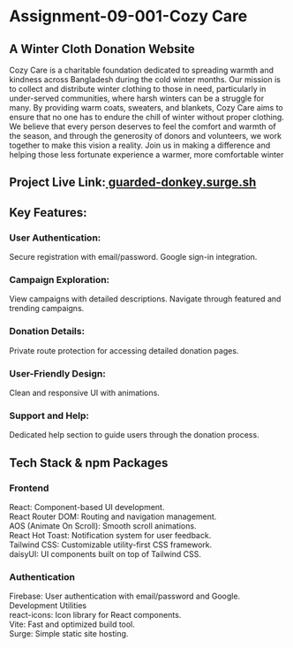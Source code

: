 # Assignment-09-001-Cozy Care  
## A Winter Cloth Donation Website  
Cozy Care is a charitable foundation dedicated to spreading warmth and kindness across Bangladesh during the cold winter months. Our mission is to collect and distribute winter clothing to those in need, particularly in under-served communities, where harsh winters can be a struggle for many. By providing warm coats, sweaters, and blankets, Cozy Care aims to ensure that no one has to endure the chill of winter without proper clothing. We believe that every person deserves to feel the comfort and warmth of the season, and through the generosity of donors and volunteers, we work together to make this vision a reality. Join us in making a difference and helping those less fortunate experience a warmer, more comfortable winter  
## Project Live Link:[ guarded-donkey.surge.sh](https://guarded-donkey.surge.sh/)  
## Key Features:  
### User Authentication:
Secure registration with email/password.
Google sign-in integration.
### Campaign Exploration:
View campaigns with detailed descriptions.
Navigate through featured and trending campaigns.
### Donation Details:
Private route protection for accessing detailed donation pages.
### User-Friendly Design:
Clean and responsive UI with animations.
### Support and Help:
Dedicated help section to guide users through the donation process.  
## Tech Stack & npm Packages  
### Frontend
React: Component-based UI development.  
React Router DOM: Routing and navigation management.  
AOS (Animate On Scroll): Smooth scroll animations.  
React Hot Toast: Notification system for user feedback.  
Tailwind CSS: Customizable utility-first CSS framework.  
daisyUI: UI components built on top of Tailwind CSS.  
### Authentication
Firebase: User authentication with email/password and Google.  
Development Utilities  
react-icons: Icon library for React components.  
Vite: Fast and optimized build tool.  
Surge: Simple static site hosting.  

